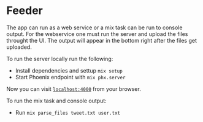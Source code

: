 # Feeder

The app can run as a web service or a mix task can be run to console output.
For the webservice one must run the server and upload the files throught the UI.
The output will appear in the bottom right after the files get uploaded.


To run the server locally run the following:

  * Install dependencies and settup `mix setup`
  * Start Phoenix endpoint with `mix phx.server`

Now you can visit [`localhost:4000`](http://localhost:4000) from your browser.


To run the mix task and console output:

  * Run `mix parse_files tweet.txt user.txt`

